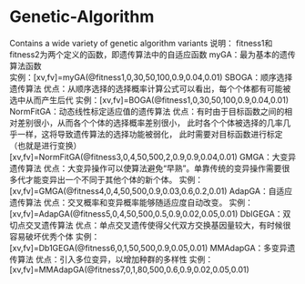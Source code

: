 # Genetic-Algorithm
Contains a wide variety of genetic algorithm variants
说明：
fitness1和fitness2为两个定义的函数，即遗传算法中的自适应函数
myGA：最为基本的遗传算法函数  
实例：[xv,fv]=myGA(@fitness1,0,30,50,100,0.9,0.04,0.01)
SBOGA：顺序选择遗传算法
优点：从顺序选择的选择概率计算公式可以看出，每个个体都有可能被选中从而产生后代
实例：[xv,fv]=BOGA(@fitness1,0,30,50,100,0.9,0.04,0.01)
NormFitGA：动态线性标定适应值的遗传算法
优点：有时由于目标函数之间的相对差别很小，从而各个个体的选择概率差别很小，
此时各个个体被选择的几率几乎一样，这将导致遗传算法的选择功能被弱化，
此时需要对目标函数进行标定（也就是进行变换）
[xv,fv]=NormFitGA(@fitness3,0,4,50,500,2,0.9,0.9,0.04,0.01)
GMGA：大变异遗传算法
优点：大变异操作可以使算法避免“早熟”。单靠传统的变异操作需要很多代才能变异出一个不同于其他个体的新个体。
实例：[xv,fv]=GMGA(@fitness4,0,4,50,500,0.9,0.03,0.6,0.2,0.01)
AdapGA：自适应遗传算法
优点：交叉概率和变异概率能够随适应度自动改变。
实例：[xv,fv]=AdapGA(@fitness5,0,4,50,500,0.5,0.9,0.02,0.05,0.01)
DblGEGA：双切点交叉遗传算法
优点：单点交叉遗传使得父代双方交换基因量较大，有时候很容易破坏优秀个体
实例：[xv,fv]=Db1GEGA(@fitness6,0,1,50,500,0.9,0.05,0.01)
MMAdapGA：多变异遗传算法
优点：引入多位变异，以增加种群的多样性
实例：[xv,fv]=MMAdapGA(@fitness7,0,1,80,500,0.6,0.9,0.02,0.05,0.01)
